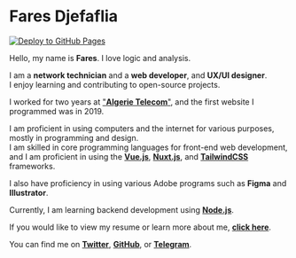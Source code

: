 # Fares Djefaflia
[![Deploy to GitHub Pages](https://github.com/faresdjefaflia/faresdjefaflia.github.io/actions/workflows/nuxtjs.yml/badge.svg)](https://github.com/faresdjefaflia/faresdjefaflia.github.io/actions/workflows/nuxtjs.yml)

Hello, my name is **Fares**. I love logic and analysis.

I am a **network technician** and a **web developer**, and **UX/UI designer**.  
I enjoy learning and contributing to open-source projects.

I worked for two years at ["**Algerie Telecom**"](https://www.algerietelecom.dz/ar), and the first website I programmed was in 2019.

I am proficient in using computers and the internet for various purposes, mostly in programming and design.  
I am skilled in core programming languages for front-end web development, and I am proficient in using the [**Vue.js**](https://vuejs.org/), [**Nuxt.js**](https://nuxt.com/), and [**TailwindCSS**](https://tailwindcss.com/) frameworks.

I also have proficiency in using various Adobe programs such as **Figma** and **Illustrator**.

Currently, I am learning backend development using [**Node.js**](https://nodejs.org/).

If you would like to view my resume or learn more about me, [**click here**](https://docs.google.com/document/d/1gQSRnNJPpc8pkhXge9SnD5fPLmelekdQ-OrUDtI9_DE/edit?usp=sharing).

You can find me on [**Twitter**](https://twitter.com/_frs99), [**GitHub**](https://github.com/faresdjefaflia), or [**Telegram**](https://t.me/faresdjefaflia).
